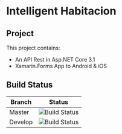 # Intelligent Habitacion

## Project

This project contains:

- An API Rest in Asp.NET Core 3.1
- Xamarin.Forms App to Android & iOS

## Build Status

| Branch | Status |
|----------|----------|
| Master | ![Build Status](https://github.com/welissonArley/IntelligentHabitacion/actions/workflows/dotnet.yml/badge.svg?branch=master) |
| Develop | ![Build Status](https://github.com/welissonArley/IntelligentHabitacion/actions/workflows/dotnet.yml/badge.svg?branch=develop) |